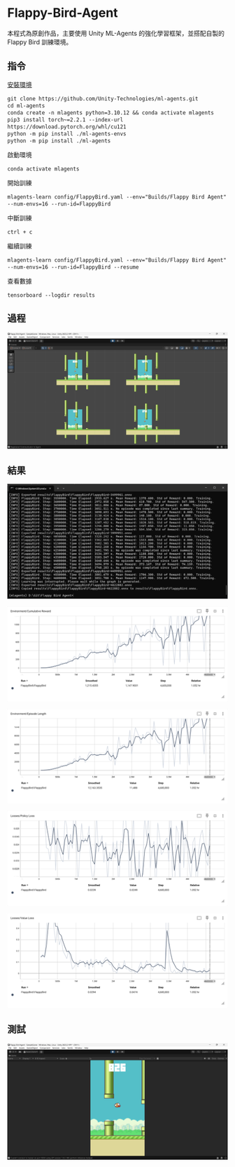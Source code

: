 # Flappy-Bird-Agent

本程式為原創作品，主要使用 Unity ML-Agents 的強化學習框架，並搭配自製的 Flappy Bird 訓練環境。

## 指令

[安裝環境](https://unity-technologies.github.io/ml-agents/Installation/)
```
git clone https://github.com/Unity-Technologies/ml-agents.git
cd ml-agents
conda create -n mlagents python=3.10.12 && conda activate mlagents
pip3 install torch~=2.2.1 --index-url https://download.pytorch.org/whl/cu121
python -m pip install ./ml-agents-envs
python -m pip install ./ml-agents
```

啟動環境
```
conda activate mlagents
```

開始訓練
```
mlagents-learn config/FlappyBird.yaml --env="Builds/Flappy Bird Agent" --num-envs=16 --run-id=FlappyBird
```

中斷訓練
```
ctrl + c
```

繼續訓練
```
mlagents-learn config/FlappyBird.yaml --env="Builds/Flappy Bird Agent" --num-envs=16 --run-id=FlappyBird --resume
```

查看數據
```
tensorboard --logdir results
```

## 過程

![alt text](images/image.png)

## 結果

![alt text](images/image-1.png)

![alt text](images/image-2.png)

![alt text](images/image-3.png)

![alt text](images/image-4.png)

![alt text](images/image-5.png)

## 測試

![alt text](images/image-6.png)
